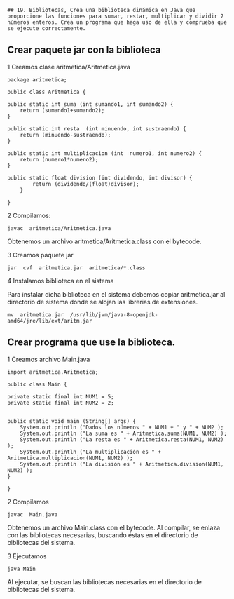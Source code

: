 	## 19. Bibliotecas, Crea una biblioteca dinámica en Java que proporcione las funciones para sumar, restar, multiplicar y dividir 2 números enteros. Crea un programa que haga uso de ella y comprueba que se ejecute correctamente.

## Crear paquete jar con la biblioteca

1 Creamos clase aritmetica/Aritmetica.java

	package aritmetica;

	public class Aritmetica {

	public static int suma (int sumando1, int sumando2) {
		return (sumando1+sumando2);
	}

	public static int resta  (int minuendo, int sustraendo) {
		return (minuendo-sustraendo);
	}

	public static int multiplicacion (int  numero1, int numero2) {
		return (numero1*numero2);
	}

	public static float division (int dividendo, int divisor) {
	        return (dividendo/(float)divisor);
		}

	}

2 Compilamos:

	javac  aritmetica/Aritmetica.java

Obtenemos un archivo aritmetica/Aritmetica.class con el bytecode.

3 Creamos paquete jar

	jar  cvf  aritmetica.jar  aritmetica/*.class

4 Instalamos biblioteca en el sistema

Para instalar dicha biblioteca en el sistema debemos copiar aritmetica.jar al directorio de sistema donde se alojan las librerias de extensiones.

	mv  aritmetica.jar  /usr/lib/jvm/java-8-openjdk-amd64/jre/lib/ext/aritm.jar

## Crear programa que use la biblioteca.

1 Creamos archivo Main.java

 
	import aritmetica.Aritmetica;

	public class Main {

	private static final int NUM1 = 5;
	private static final int NUM2 = 2;


	public static void main (String[] args) {
		System.out.println ("Dados los números " + NUM1 + " y " + NUM2 );
		System.out.println ("La suma es " + Aritmetica.suma(NUM1, NUM2) );
		System.out.println ("La resta es " + Aritmetica.resta(NUM1, NUM2) );
		System.out.println ("La multiplicación es " + Aritmetica.multiplicacion(NUM1, NUM2) );
		System.out.println ("La división es " + Aritmetica.division(NUM1, NUM2) );
	}

	}

2 Compilamos
	
	javac  Main.java

Obtenemos un archivo Main.class con el bytecode. Al compilar, se enlaza con las bibliotecas necesarias, buscando éstas en el directorio de bibliotecas del sistema.

3 Ejecutamos

	java Main

Al ejecutar, se buscan las bibliotecas necesarias en el directorio de bibliotecas del sistema.


